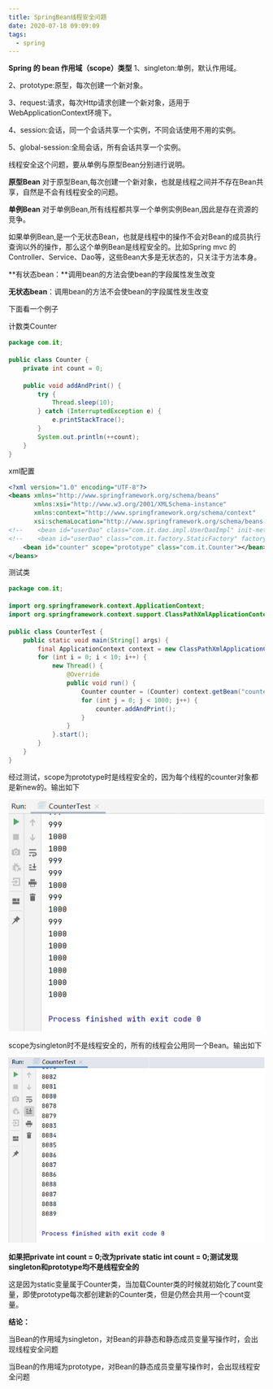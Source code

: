 ```yaml
---
title: SpringBean线程安全问题
date: 2020-07-18 09:09:09
tags:
  - spring
---
```


**Spring 的 bean 作用域（scope）类型**
1、singleton:单例，默认作用域。

2、prototype:原型，每次创建一个新对象。

3、request:请求，每次Http请求创建一个新对象，适用于WebApplicationContext环境下。

4、session:会话，同一个会话共享一个实例，不同会话使用不用的实例。

5、global-session:全局会话，所有会话共享一个实例。

线程安全这个问题，要从单例与原型Bean分别进行说明。

<!--more-->

**原型Bean**
对于原型Bean,每次创建一个新对象，也就是线程之间并不存在Bean共享，自然是不会有线程安全的问题。

**单例Bean**
对于单例Bean,所有线程都共享一个单例实例Bean,因此是存在资源的竞争。

如果单例Bean,是一个无状态Bean，也就是线程中的操作不会对Bean的成员执行查询以外的操作，那么这个单例Bean是线程安全的。比如Spring mvc 的 Controller、Service、Dao等，这些Bean大多是无状态的，只关注于方法本身。

**有状态bean：**调用bean的方法会使bean的字段属性发生改变

**无状态bean**：调用bean的方法不会使bean的字段属性发生改变

下面看一个例子

计数类Counter

```java
package com.it;

public class Counter {
    private int count = 0;

    public void addAndPrint() {
        try {
            Thread.sleep(10);
        } catch (InterruptedException e) {
            e.printStackTrace();
        }
        System.out.println(++count);
    }
}

```

xml配置

```xml
<?xml version="1.0" encoding="UTF-8"?>
<beans xmlns="http://www.springframework.org/schema/beans"
       xmlns:xsi="http://www.w3.org/2001/XMLSchema-instance"
       xmlns:context="http://www.springframework.org/schema/context"
       xsi:schemaLocation="http://www.springframework.org/schema/beans http://www.springframework.org/schema/beans/spring-beans.xsd http://www.springframework.org/schema/context https://www.springframework.org/schema/context/spring-context.xsd">
<!--    <bean id="userDao" class="com.it.dao.impl.UserDaoImpl" init-method="init" destroy-method="destory"></bean>-->
<!--    <bean id="userDao" class="com.it.factory.StaticFactory" factory-method="getUserDao"></bean>-->
    <bean id="counter" scope="prototype" class="com.it.Counter"></bean>
</beans>
```

测试类

```java
package com.it;

import org.springframework.context.ApplicationContext;
import org.springframework.context.support.ClassPathXmlApplicationContext;

public class CounterTest {
    public static void main(String[] args) {
        final ApplicationContext context = new ClassPathXmlApplicationContext("applicationContext.xml");
        for (int i = 0; i < 10; i++) {
            new Thread() {
                @Override
                public void run() {
                    Counter counter = (Counter) context.getBean("counter");
                    for (int j = 0; j < 1000; j++) {
                        counter.addAndPrint();
                    }
                }
            }.start();
        }
    }
}
```

经过测试，scope为prototype时是线程安全的，因为每个线程的counter对象都是新new的。输出如下

![img](SpringBean线程安全问题/QQ截图20200718093544.png)

scope为singleton时不是线程安全的，所有的线程会公用同一个Bean。输出如下

![img](SpringBean线程安全问题/QQ截图20200718092939.png)

**如果把private int count = 0;改为private static int count = 0;测试发现singleton和prototype均不是线程安全的**

这是因为static变量属于Counter类，当加载Counter类的时候就初始化了count变量，即使prototype每次都创建新的Counter类，但是仍然会共用一个count变量。

**结论：**

当Bean的作用域为singleton，对Bean的非静态和静态成员变量写操作时，会出现线程安全问题

当Bean的作用域为prototype，对Bean的静态成员变量写操作时，会出现线程安全问题